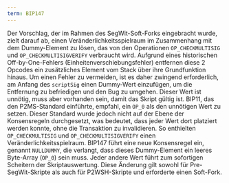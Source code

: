 ```yaml
---
term: BIP147
---
```


Der Vorschlag, der im Rahmen des SegWit-Soft-Forks eingebracht wurde, zielt darauf ab, einen Veränderlichkeitsspielraum im Zusammenhang mit dem Dummy-Element zu lösen, das von den Operationen `OP_CHECKMULTISIG` und `OP_CHECKMULTISIGVERIFY` verbraucht wird. Aufgrund eines historischen Off-by-One-Fehlers (Einheitenverschiebungsfehler) entfernen diese 2 Opcodes ein zusätzliches Element vom Stack über ihre Grundfunktion hinaus. Um einen Fehler zu vermeiden, ist es daher zwingend erforderlich, am Anfang des `scriptSig` einen Dummy-Wert einzufügen, um die Entfernung zu befriedigen und den Bug zu umgehen. Dieser Wert ist unnötig, muss aber vorhanden sein, damit das Skript gültig ist. BIP11, das den P2MS-Standard einführte, empfahl, ein `OP_0` als den unnötigen Wert zu setzen. Dieser Standard wurde jedoch nicht auf der Ebene der Konsensregeln durchgesetzt, was bedeutet, dass jeder Wert dort platziert werden konnte, ohne die Transaktion zu invalidieren. So enthielten `OP_CHECKMULTISIG` und `OP_CHECKMULTISIGVERIFY` einen Veränderlichkeitsspielraum. BIP147 führt eine neue Konsensregel ein, genannt `NULLDUMMY`, die verlangt, dass dieses Dummy-Element ein leeres Byte-Array (`OP_0`) sein muss. Jeder andere Wert führt zum sofortigen Scheitern der Skriptauswertung. Diese Änderung gilt sowohl für Pre-SegWit-Skripte als auch für P2WSH-Skripte und erforderte einen Soft-Fork.